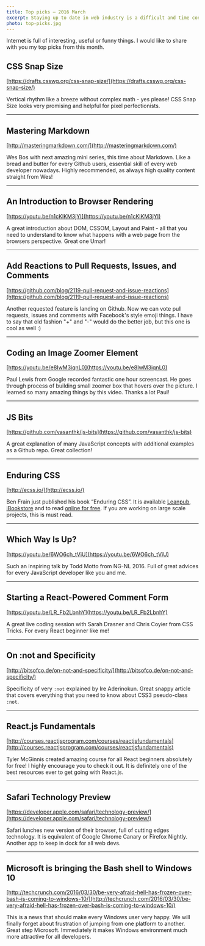 ```yaml
---
title: Top picks — 2016 March
excerpt: Staying up to date in web industry is a difficult and time consuming task. I would like to share with you my top finds from the past month.
photo: top-picks.jpg
---
```


Internet is full of interesting, useful or funny things. I would like to share with you my top picks from this month.

## CSS Snap Size

[https://drafts.csswg.org/css-snap-size/](https://drafts.csswg.org/css-snap-size/)

Vertical rhythm like a breeze without complex math - yes please! CSS Snap Size looks very promising and helpful for pixel perfectionists.

- - -

## Mastering Markdown

[http://masteringmarkdown.com/](http://masteringmarkdown.com/)

Wes Bos with next amazing mini series, this time about Markdown. Like a bread and butter for every Github users, essential skill of every web developer nowadays. Highly recommended, as always high quality content straight from Wes!

- - -

## An Introduction to Browser Rendering

[https://youtu.be/n1cKlKM3jYI](https://youtu.be/n1cKlKM3jYI)

A great introduction about DOM, CSSOM, Layout and Paint - all that you need to understand to know what happens with a web page   from the browsers perspective. Great one Umar!

- - -

## Add Reactions to Pull Requests, Issues, and Comments

[https://github.com/blog/2119-pull-request-and-issue-reactions](https://github.com/blog/2119-pull-request-and-issue-reactions)

Another requested feature is landing on Github. Now we can vote pull requests, issues and comments with Facebook's style emoji things. I have to say that old fashion "+" and "-" would do the better job, but this one is cool as well :)

- - -

## Coding an Image Zoomer Element

[https://youtu.be/e8IwM3iqnL0](https://youtu.be/e8IwM3iqnL0)

Paul Lewis from Google recorded fantastic one hour screencast. He goes through process of building small zoomer box that hovers over the picture. I learned so many amazing things by this video. Thanks a lot Paul!

- - -

## JS Bits

[https://github.com/vasanthk/js-bits](https://github.com/vasanthk/js-bits)

A great explanation of many JavaScript concepts with additional examples as a Github repo. Great collection!

- - -

## Enduring CSS

[http://ecss.io/](http://ecss.io/)

Ben Frain just published his book “Enduring CSS”. It is available [Leanpub](https://leanpub.com/enduringcss), [iBookstore](https://itunes.apple.com/gb/book/enduring-css/id1054834560?mt=11) and to read [online for free](http://ecss.io/preface.html). If you are working on large scale projects, this is must read.

- - -

## Which Way Is Up?

[https://youtu.be/6WO6ch_tViU](https://youtu.be/6WO6ch_tViU)

Such an inspiring talk by Todd Motto from NG-NL 2016. Full of great advices for every JavaScript developer like you and me.

- - -

## Starting a React-Powered Comment Form

[https://youtu.be/LR_Fb2LbnhY](https://youtu.be/LR_Fb2LbnhY)

A great live coding session with Sarah Drasner and Chris Coyier from CSS Tricks. For every React beginner like me!

- - -

## On :not and Specificity

[http://bitsofco.de/on-not-and-specificity/](http://bitsofco.de/on-not-and-specificity/)

Specificity of very `:not` explained by Ire Aderinokun. Great snappy article that covers everything that you need to know about CSS3 pseudo-class `:not`.

- - -

## React.js Fundamentals

[http://courses.reactjsprogram.com/courses/reactjsfundamentals](http://courses.reactjsprogram.com/courses/reactjsfundamentals)

Tyler McGinnis created amazing course for all React beginners absolutely for free! I highly encourage you to check it out. It is definitely one of the best resources ever to get going with React.js.

- - -

## Safari Technology Preview

[https://developer.apple.com/safari/technology-preview/](https://developer.apple.com/safari/technology-preview/)

Safari lunches new version of their browser, full of cutting edges technology. It is equivalent of Google Chrome Canary or Firefox Nightly.  Another app to keep in dock for all web devs.

- - -

## Microsoft is bringing the Bash shell to Windows 10

[http://techcrunch.com/2016/03/30/be-very-afraid-hell-has-frozen-over-bash-is-coming-to-windows-10/](http://techcrunch.com/2016/03/30/be-very-afraid-hell-has-frozen-over-bash-is-coming-to-windows-10/)

This is a news that should make every Windows user very happy. We will finally forget about frustration of jumping from one platform to another. Great step Microsoft. Immediately it makes Windows environment much more attractive for all developers.
